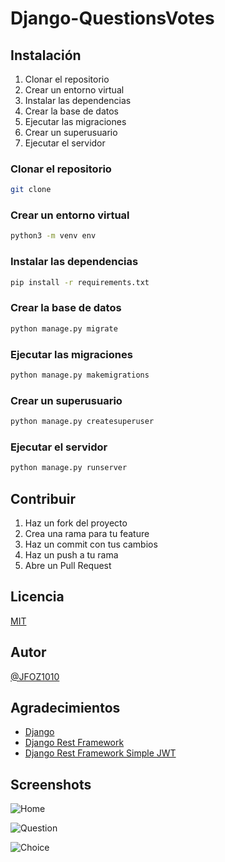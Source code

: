 # Django-QuestionsVotes

## Instalación

1. Clonar el repositorio
2. Crear un entorno virtual
3. Instalar las dependencias
4. Crear la base de datos
5. Ejecutar las migraciones
6. Crear un superusuario
7. Ejecutar el servidor

### Clonar el repositorio

```bash
git clone
```
### Crear un entorno virtual

```bash
python3 -m venv env
```
### Instalar las dependencias

```bash
pip install -r requirements.txt
```
### Crear la base de datos

```bash
python manage.py migrate
```
### Ejecutar las migraciones

```bash
python manage.py makemigrations
```
### Crear un superusuario

```bash
python manage.py createsuperuser
```
### Ejecutar el servidor

```bash
python manage.py runserver
```
## Contribuir

1. Haz un fork del proyecto
2. Crea una rama para tu feature
3. Haz un commit con tus cambios
4. Haz un push a tu rama
5. Abre un Pull Request

## Licencia

[MIT](https://choosealicense.com/licenses/mit/)

## Autor

[@JFOZ1010](https://www.github.com/jfoz1010)

## Agradecimientos

- [Django](https://www.djangoproject.com/)
- [Django Rest Framework](https://www.django-rest-framework.org/)
- [Django Rest Framework Simple JWT](https://django-rest-framework-simplejwt.readthedocs.io/en/latest/)

## Screenshots

![Home]()

![Question]()

![Choice]()



